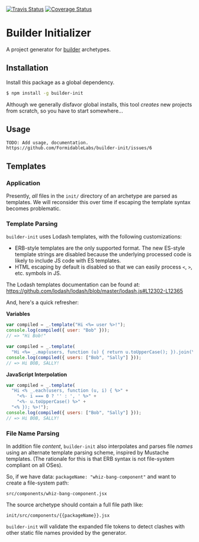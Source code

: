[![Travis Status][trav_img]][trav_site]
[![Coverage Status][cov_img]][cov_site]

Builder Initializer
===================

A project generator for [builder][] archetypes.

## Installation

Install this package as a global dependency.

```sh
$ npm install -g builder-init
```

Although we generally disfavor global installs, this tool _creates_ new projects
from scratch, so you have to start somewhere...

## Usage

```
TODO: Add usage, documentation.
https://github.com/FormidableLabs/builder-init/issues/6
```


## Templates

### Application

Presently, _all_ files in the `init/` directory of an archetype are parsed as
templates. We will reconsider this over time if escaping the template syntax
becomes problematic.

### Template Parsing

`builder-init` uses Lodash templates, with the following customizations:

* ERB-style templates are the only supported format. The new ES-style template
  strings are disabled because the underlying processed code is likely to
  include JS code with ES templates.
* HTML escaping by default is disabled so that we can easily process `<`, `>`,
  etc. symbols in JS.

The Lodash templates documentation can be found at:
https://github.com/lodash/lodash/blob/master/lodash.js#L12302-L12365

And, here's a quick refresher:

**Variables**

```js
var compiled = _.template("Hi <%= user %>!");
console.log(compiled({ user: "Bob" }));
// => "Hi Bob!"
```

```js
var compiled = _.template(
  "Hi <%= _.map(users, function (u) { return u.toUpperCase(); }).join(\", \") %>!");
console.log(compiled({ users: ["Bob", "Sally"] }));
// => Hi BOB, SALLY!
```

**JavaScript Interpolation**

```js
var compiled = _.template(
  "Hi <% _.each(users, function (u, i) { %>" +
    "<%- i === 0 ? '' : ', ' %>" +
    "<%- u.toUpperCase() %>" +
  "<% }); %>!");
console.log(compiled({ users: ["Bob", "Sally"] }));
// => Hi BOB, SALLY!
```

### File Name Parsing

In addition file _content_, `builder-init` also interpolates and parses file
_names_ using an alternate template parsing scheme, inspired by Mustache
templates. (The rationale for this is that ERB syntax is not file-system
compliant on all OSes).

So, if we have data: `packageName: "whiz-bang-component"` and want to create
a file-system path:

```
src/components/whiz-bang-component.jsx
```

The source archetype should contain a full file path like:

```
init/src/components/{{packageName}}.jsx
```

`builder-init` will validate the expanded file tokens to detect clashes with
other static file names provided by the generator.


[builder]: https://github.com/FormidableLabs/builder
[trav_img]: https://api.travis-ci.org/FormidableLabs/builder-init.svg
[trav_site]: https://travis-ci.org/FormidableLabs/builder-init
[cov_img]: https://img.shields.io/coveralls/FormidableLabs/builder-init.svg
[cov_site]: https://coveralls.io/r/FormidableLabs/builder-init
